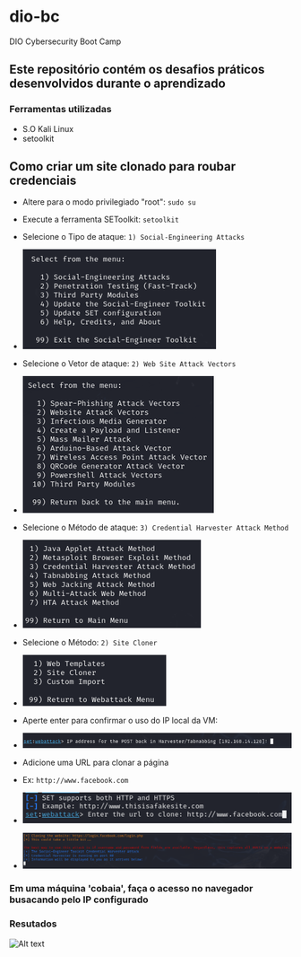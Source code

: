 # dio-bc
DIO Cybersecurity Boot Camp

## Este repositório contém os desafios práticos desenvolvidos durante o aprendizado

### Ferramentas utilizadas
- S.O Kali Linux
- setoolkit

## Como criar um site clonado para roubar credenciais
- Altere para o modo privilegiado "root": ```sudo su ```
- Execute a ferramenta SEToolkit: ```setoolkit ```
- Selecione o Tipo de ataque: ```1) Social-Engineering Attacks ```
- ![Alt text](./attk-type-1.png)

- Selecione o Vetor de ataque: ```2) Web Site Attack Vectors ```
- ![Alt text](./web-attk-vector.png)

- Selecione o Método de ataque: ```3) Credential Harvester Attack Method ```
- ![Alt text](./attk-met-cred-harv.png)
  
- Selecione o Método: ```2) Site Cloner ```
- ![Alt text](./site-cloner.png)
  
- Aperte enter para confirmar o uso do IP local da VM:
- ![Alt text](./priv-ip-set.png)

- Adicione uma URL para clonar a página
- Ex: ```http://www.facebook.com```
- ![Alt text](./fb-page.png)

- ![Alt text](./fb-cloning.png)

### Em uma máquina 'cobaia', faça o acesso no navegador busacando pelo IP configurado


### Resutados

![Alt text](./passwd.png "Optional title")
